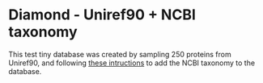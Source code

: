 # Diamond - Uniref90 + NCBI taxonomy

This test tiny database was created by sampling 250 proteins from Uniref90, and following [these intructions](https://github.com/bbuchfink/diamond/wiki/3.-Command-line-options#makedb-options) to add the NCBI taxonomy to the database.
